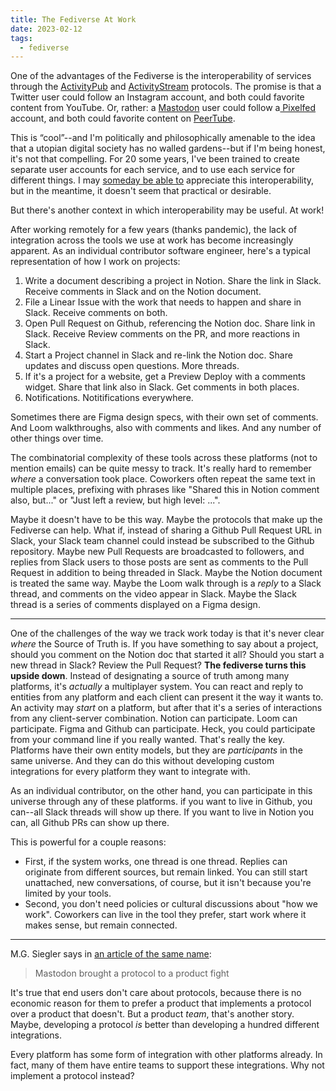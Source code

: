 ```yaml
---
title: The Fediverse At Work
date: 2023-02-12
tags:
  - fediverse
---
```


One of the advantages of the Fediverse is the interoperability of services
through the [ActivityPub](https://www.w3.org/TR/activitypub/) and
[ActivityStream](https://www.w3.org/TR/activitystreams-core/) protocols. The
promise is that a Twitter user could follow an Instagram account, and both could
favorite content from YouTube. Or, rather: a [Mastodon](https://joinmastodon.org/) user could follow a[
Pixelfed](https://pixelfed.org/) account, and both could favorite content on [PeerTube](https://joinpeertube.org/).

This is “cool”--and I'm politically and philosophically amenable to the idea
that a utopian digital society has no walled gardens--but if I'm being honest,
it's not that compelling. For 20 some years, I've been trained to create
separate user accounts for each service, and to use each service for different
things. I may [someday be able to](/blog/2021/07/scout-mindset/) appreciate this
interoperability, but in the meantime, it doesn't seem that practical or
desirable.

But there's another context in which interoperability may be useful. At work!

After working remotely for a few years (thanks pandemic), the lack of
integration across the tools we use at work has become increasingly apparent. As
an individual contributor software engineer, here's a typical representation of
how I work on projects:

1. Write a document describing a project in Notion. Share the link in Slack.
   Receive comments in Slack and on the Notion document.
2. File a Linear Issue with the work that needs to happen and share in Slack.
   Receive comments on both.
3. Open Pull Request on Github, referencing the Notion doc. Share link in Slack.
   Receive Review comments on the PR, and more reactions in Slack.
4. Start a Project channel in Slack and re-link the Notion doc. Share updates
   and discuss open questions. More threads.
5. If it's a project for a website, get a Preview Deploy with a comments widget.
   Share that link also in Slack. Get comments in both places.
6. Notifications. Notitifications everywhere.

Sometimes there are Figma design specs, with their own set of comments. And Loom
walkthroughs, also with comments and likes. And any number of other things over
time.

The combinatorial complexity of these tools across these platforms (not to
mention emails) can be quite messy to track. It's really hard to remember
_where_ a conversation took place. Coworkers often repeat the same text in
multiple places, prefixing with phrases like "Shared this in Notion comment
also, but..." or "Just left a review, but high level: ...".

Maybe it doesn't have to be this way. Maybe the protocols that make up the
Fediverse can help. What if, instead of sharing a Github Pull Request URL in
Slack, your Slack team channel could instead be subscribed to the Github
repository. Maybe new Pull Requests are broadcasted to followers, and replies
from Slack users to those posts are sent as comments to the Pull Request in
addition to being threaded in Slack. Maybe the Notion document is treated the
same way. Maybe the Loom walk through is a _reply_ to a Slack thread, and
comments on the video appear in Slack. Maybe the Slack thread is a series of
comments displayed on a Figma design.

---

One of the challenges of the way we track work today is that it's never clear
_where_ the Source of Truth is. If you have something to say about a project,
should you comment on the Notion doc that started it all? Should you start a new
thread in Slack? Review the Pull Request? **The fediverse turns this upside
down**. Instead of designating a source of truth among many platforms, it's
_actually_ a multiplayer system. You can react and reply to entities from any
platform and each client can present it the way it wants to. An activity may
_start_ on a platform, but after that it's a series of interactions from any
client-server combination. Notion can participate. Loom can participate. Figma
and Github can participate. Heck, you could participate from your command line
if you really wanted. That's really the key. Platforms have their own entity
models, but they are _participants_ in the same universe. And they can do this
without developing custom integrations for every platform they want to integrate
with.

As an individual contributor, on the other hand, you can participate in this
universe through any of these platforms. if you want to live in Github, you
can--all Slack threads will show up there. If you want to live in Notion you
can, all Github PRs can show up there.

This is powerful for a couple reasons:

- First, if the system works, one thread is one thread. Replies can originate
  from different sources, but remain linked. You can still start unattached, new
  conversations, of course, but it isn't because you're limited by your tools.
- Second, you don't need policies or cultural discussions about "how we work".
  Coworkers can live in the tool they prefer, start work where it makes sense,
  but remain connected.

---

M.G. Siegler says in [an article of the same name][1]:

> Mastodon brought a protocol to a product fight

It's true that end users don't care about protocols, because there is no
economic reason for them to prefer a product that implements a protocol over a
product that doesn't. But a product _team_, that's another story. Maybe,
developing a protocol _is_ better than developing a hundred different
integrations.

Every platform has some form of integration with other platforms already. In
fact, many of them have entire teams to support these integrations. Why not
implement a protocol instead?

[1]: https://500ish.com/mastodon-brought-a-protocol-to-a-product-fight-ba9fda767c6a
